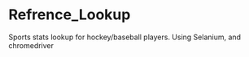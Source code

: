 # Refrence_Lookup
 Sports stats lookup for hockey/baseball players. Using Selanium, and chromedriver
